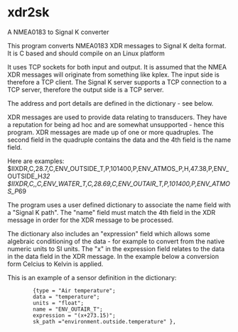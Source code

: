 # xdr2sk
A NMEA0183 to Signal K converter

This program converts NMEA0183 XDR messages to Signal K delta format.
It is C based and should compile on an Linux platform

It uses TCP sockets for both input and output. It is assumed that the NMEA XDR messages will originate from something like kplex.
The input side is therefore a TCP client.
The Signal K server supports a TCP connection to a TCP server, therefore the output side is a TCP server.

The address and port details are defined in the dictionary - see below.

XDR messages are used to provide data relating to transducers. They have a reputation for being ad hoc and are somewhat unsupported - hence this program. XDR messages are made up of one or more quadruples. The second field in the quadruple contains the data and the 4th field is the name field. 

Here are examples:
$IIXDR,C,28.7,C,ENV_OUTSIDE_T,P,101400,P,ENV_ATMOS_P,H,47.38,P,ENV_OUTSIDE_H*32
$IIXDR,C,,C,ENV_WATER_T,C,28.69,C,ENV_OUTAIR_T,P,101400,P,ENV_ATMOS_P*69

The program uses a user defined dictionary to associate the name field with a "Signal K path". The "name" field must match the 4th field in the XDR message in order for the XDR message to be processed.

The dictionary also includes an "expression" field which allows some algebraic conditioning of the data - for example to convert from the native numeric units to SI units. The "x" in the expression field relates to the data in the data field in the XDR message. In the example below a conversion form Celcius to Kelvin is applied. 

This is an example of a sensor definition in the dictionary:

			{type = "Air temperature";
			data = "temperature";
			units = "float";
			name = "ENV_OUTAIR_T";
			expression = "(x+273.15)";
			sk_path ="environment.outside.temperature" },

